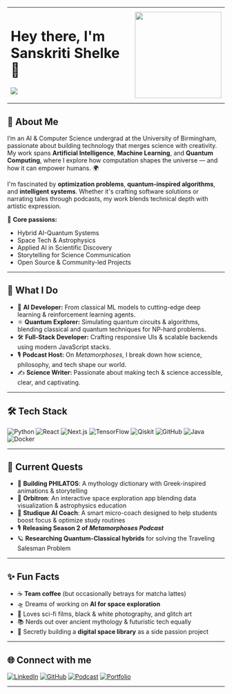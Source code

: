 <table>
  <tr>
    <td>
      <h1 align="left">Hey there, I'm Sanskriti Shelke 🚀</h1>
      <p align="left">
        <img src="https://readme-typing-svg.herokuapp.com/?lines=Aspiring%20AI%20Engineer%20%7C%20Quantum%20Explorer%20%7C%20Space%20Wanderer;Podcaster%20%7C%20Storyteller%20%7C%20AI%20for%20Space%20Dreamer&width=450&color=58A6FF&vCenter=true&size=20" />
      </p>
    </td>
    <td>
      <img src="https://github.com/user-attachments/assets/425e8bf1-ca73-440f-840e-708169df7d77" width="200" />
    </td>
  </tr>
</table>


## 💫 About Me

I’m an AI & Computer Science undergrad at the University of Birmingham, passionate about building technology that merges science with creativity. My work spans **Artificial Intelligence**, **Machine Learning**, and **Quantum Computing**, where I explore how computation shapes the universe — and how it can empower humans. 🌍

I'm fascinated by **optimization problems**, **quantum-inspired algorithms**, and **intelligent systems**. Whether it's crafting software solutions or narrating tales through podcasts, my work blends technical depth with artistic expression.

🧠 **Core passions:**  
- Hybrid AI-Quantum Systems  
- Space Tech & Astrophysics  
- Applied AI in Scientific Discovery  
- Storytelling for Science Communication  
- Open Source & Community-led Projects

---

## 🚀 What I Do

- 🧩 **AI Developer:** From classical ML models to cutting-edge deep learning & reinforcement learning agents.
- ⚛️ **Quantum Explorer:** Simulating quantum circuits & algorithms, blending classical and quantum techniques for NP-hard problems.
- 🛠️ **Full-Stack Developer:** Crafting responsive UIs & scalable backends using modern JavaScript stacks.
- 🎙️ **Podcast Host:** On _Metamorphoses_, I break down how science, philosophy, and tech shape our world.
- ✍️ **Science Writer:** Passionate about making tech & science accessible, clear, and captivating.

---

## 🛠️ Tech Stack

![Python](https://img.shields.io/badge/-Python-3776AB?style=for-the-badge&logo=python&logoColor=white)
![React](https://img.shields.io/badge/-React-61DAFB?style=for-the-badge&logo=react&logoColor=white)
![Next.js](https://img.shields.io/badge/-Next.js-000000?style=for-the-badge&logo=next.js)
![TensorFlow](https://img.shields.io/badge/-TensorFlow-FF6F00?style=for-the-badge&logo=tensorflow&logoColor=white)
![Qiskit](https://img.shields.io/badge/-Qiskit-6929C4?style=for-the-badge&logo=IBM&logoColor=white)
![GitHub](https://img.shields.io/badge/-GitHub-181717?style=for-the-badge&logo=github)
![Java](https://img.shields.io/badge/-Java-007396?style=for-the-badge&logo=java&logoColor=white)
![Docker](https://img.shields.io/badge/-Docker-2496ED?style=for-the-badge&logo=docker&logoColor=white)

---

## 🎯 Current Quests

- 🚀 **Building PHILATOS**: A mythology dictionary with Greek-inspired animations & storytelling
- 🌌 **Orbitron**: An interactive space exploration app blending data visualization & astrophysics education
- 🧠 **Studique AI Coach**: A smart micro-coach designed to help students boost focus & optimize study routines
- 🎙️ **Releasing Season 2 of _Metamorphoses Podcast_**  
- 🪐 **Researching Quantum-Classical hybrids** for solving the Traveling Salesman Problem

---

## ✨ Fun Facts

- ☕ **Team coffee** (but occasionally betrays for matcha lattes)
- 🛸 Dreams of working on **AI for space exploration**
- 🎥 Loves sci-fi films, black & white photography, and glitch art
- 📚 Nerds out over ancient mythology & futuristic tech equally
- 🔭 Secretly building a **digital space library** as a side passion project

---

## 🌐 Connect with me

[![LinkedIn](https://img.shields.io/badge/-LinkedIn-0A66C2?style=for-the-badge&logo=linkedin&logoColor=white)](https://www.linkedin.com/in/sanskritishelke/)
[![GitHub](https://img.shields.io/badge/-GitHub-181717?style=for-the-badge&logo=github&logoColor=white)](https://github.com/san5kriti)
[![Podcast](https://img.shields.io/badge/-Metamorphoses%20Podcast-1DB954?style=for-the-badge&logo=spotify&logoColor=white)](https://open.spotify.com/show/5FbN4lYxZUKf6oTQiBFSe3)
[![Portfolio](https://img.shields.io/badge/-sanskritishelke.com-141414?style=for-the-badge&logo=firefox-browser&logoColor=white)](https://sanskritishelke.com/)

---




